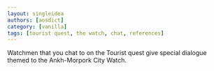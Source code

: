 ```yaml
---
layout: singleidea
authors: [aosdict]
category: [vanilla]
tags: [tourist quest, the watch, chat, references]
---
```

Watchmen that you chat to on the Tourist quest give special dialogue themed to the Ankh-Morpork City Watch.
